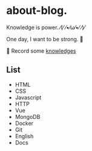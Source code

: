 # about-blog.

Knowledge is power. ⁄(⁄ ⁄•⁄ω⁄•⁄ ⁄)⁄

One day, I want to be strong. 💪

📙 Record some [knowledges](https://github.com/ysfscream/about-blog/tree/master/about-knowledge)

## List

- HTML
- CSS
- Javascript
- HTTP
- Vue
- MongoDB
- Docker
- Git
- English
- Docs
